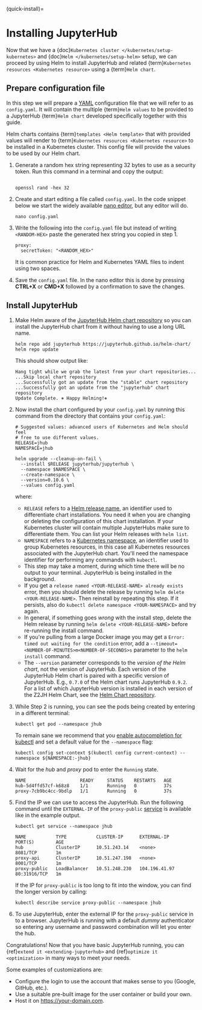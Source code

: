 (quick-install)=

# Installing JupyterHub

Now that we have a {doc}`Kubernetes cluster </kubernetes/setup-kubernetes>` and {doc}`Helm
</kubernetes/setup-helm>` setup, we can proceed by using Helm to install JupyterHub
and related {term}`Kubernetes resources <Kubernetes resource>` using a
{term}`Helm chart`.

## Prepare configuration file

In this step we will prepare a [YAML](https://en.wikipedia.org/wiki/YAML)
configuration file that we will refer to as `config.yaml`. It will contain the multiple
{term}`Helm values` to be provided to a JupyterHub {term}`Helm chart` developed
specifically together with this guide.

Helm charts contains {term}`templates
<Helm template>` that with provided values will render to {term}`Kubernetes
resources <Kubernetes resource>` to be installed in a Kubernetes cluster. This
config file will provide the values to be used by our Helm chart.

1. Generate a random hex string representing 32 bytes to use as a security
   token. Run this command in a terminal and copy the output:

   ```{code-block} bash
   
   openssl rand -hex 32

   ```
2. Create and start editing a file called `config.yaml`. In the code snippet
   below we start the widely available [nano editor](https://en.wikipedia.org/wiki/GNU_nano), but any editor will do.

   ```
   nano config.yaml
   ```
3. Write the following into the `config.yaml` file but instead of writing
   `<RANDOM-HEX>` paste the generated hex string you copied in step 1.

   ```
   proxy:
     secretToken: "<RANDOM_HEX>"
   ```

   It is common practice for Helm and Kubernetes YAML files to indent using
   two spaces.
4. Save the `config.yaml` file. In the nano editor this is done by pressing **CTRL+X** or
   **CMD+X** followed by a confirmation to save the changes.

<!---
Don't put an example here! People will just copy paste that & that's a
security issue.
-->

## Install JupyterHub

1. Make Helm aware of the [JupyterHub Helm chart repository](https://jupyterhub.github.io/helm-chart/) so you can install the
   JupyterHub chart from it without having to use a long URL name.

   ```
   helm repo add jupyterhub https://jupyterhub.github.io/helm-chart/
   helm repo update
   ```

   This should show output like:

   ```
   Hang tight while we grab the latest from your chart repositories...
   ...Skip local chart repository
   ...Successfully got an update from the "stable" chart repository
   ...Successfully got an update from the "jupyterhub" chart repository
   Update Complete. ⎈ Happy Helming!⎈
   ```
2. Now install the chart configured by your `config.yaml` by running this
   command from the directory that contains your `config.yaml`:

   ```
   # Suggested values: advanced users of Kubernetes and Helm should feel
   # free to use different values.
   RELEASE=jhub
   NAMESPACE=jhub
   
   helm upgrade --cleanup-on-fail \
     --install $RELEASE jupyterhub/jupyterhub \
     --namespace $NAMESPACE \
     --create-namespace \
     --version=0.10.6 \
     --values config.yaml
   ```

   where:

   - `RELEASE` refers to a [Helm release name](https://helm.sh/docs/glossary/#release), an identifier used to
     differentiate chart installations. You need it when you are changing or
     deleting the configuration of this chart installation. If your Kubernetes
     cluster will contain multiple JupyterHubs make sure to differentiate them.
     You can list your Helm releases with `helm list`.
   - `NAMESPACE` refers to a [Kubernetes namespace](https://kubernetes.io/docs/concepts/overview/working-with-objects/namespaces/),
     an identifier used to group Kubernetes resources, in this case all
     Kubernetes resources associated with the JupyterHub chart. You'll need the
     namespace identifier for performing any commands with `kubectl`.

   * This step may take a moment, during which time there will be no output
     to your terminal. JupyterHub is being installed in the background.
   * If you get a `release named <YOUR-RELEASE-NAME> already exists` error,
     then you should delete the release by running `helm delete
     <YOUR-RELEASE-NAME>`. Then reinstall by repeating this step. If it
     persists, also do `kubectl delete namespace <YOUR-NAMESPACE>` and try
     again.
   * In general, if something goes *wrong* with the install step, delete the
     Helm release by running `helm delete <YOUR-RELEASE-NAME>`
     before re-running the install command.
   * If you're pulling from a large Docker image you may get a
     `Error: timed out waiting for the condition` error, add a
     `--timeout=<NUMBER-OF-MINUTES>m<NUMBER-OF-SECONDS>s` parameter to the `helm
     install` command.
   * The `--version` parameter corresponds to the *version of the Helm
     chart*, not the version of JupyterHub. Each version of the JupyterHub
     Helm chart is paired with a specific version of JupyterHub. E.g.,
     `0.7.0` of the Helm chart runs JupyterHub `0.9.2`.
     For a list of which JupyterHub version is installed in each version
     of the Z2JH Helm Chart, see the [Helm Chart repository](https://github.com/jupyterhub/helm-chart#release-notes).
3. While Step 2 is running, you can see the pods being created by entering in
   a different terminal:

   ```
   kubectl get pod --namespace jhub
   ```

   To remain sane we recommend that you [enable autocompletion for kubectl](https://kubernetes.io/docs/tasks/tools/install-kubectl/#enabling-shell-autocompletion)
   and set a default value for the `--namespace` flag:

   ```
   kubectl config set-context $(kubectl config current-context) --namespace ${NAMESPACE:-jhub}
   ```
4. Wait for the *hub* and *proxy* pod to enter the `Running` state.

   ```
   NAME                    READY     STATUS    RESTARTS   AGE
   hub-5d4ffd57cf-k68z8    1/1       Running   0          37s
   proxy-7cb9bc4cc-9bdlp   1/1       Running   0          37s
   ```
5. Find the IP we can use to access the JupyterHub. Run the following command
   until the `EXTERNAL-IP` of the `proxy-public` [service](https://kubernetes.io/docs/concepts/services-networking/service/) is
   available like in the example output.

   ```
   kubectl get service --namespace jhub
   ```

   ```
   NAME           TYPE           CLUSTER-IP      EXTERNAL-IP     PORT(S)        AGE
   hub            ClusterIP      10.51.243.14    <none>          8081/TCP       1m
   proxy-api      ClusterIP      10.51.247.198   <none>          8001/TCP       1m
   proxy-public   LoadBalancer   10.51.248.230   104.196.41.97   80:31916/TCP   1m
   ```

   If the IP for `proxy-public` is too long to fit into the window, you
   can find the longer version by calling:

   ```
   kubectl describe service proxy-public --namespace jhub
   ```

7. To use JupyterHub, enter the external IP for the `proxy-public` service in
   to a browser. JupyterHub is running with a default *dummy* authenticator so
   entering any username and password combination will let you enter the hub.

Congratulations! Now that you have basic JupyterHub running, you can {ref}`extend it
<extending-jupyterhub>` and {ref}`optimize it <optimization>` in many
ways to meet your needs.

Some examples of customizations are:

* Configure the login to use the account that makes sense to you (Google, GitHub, etc.).
* Use a suitable pre-built image for the user container or build your own.
* Host it on <https://your-domain.com>.
